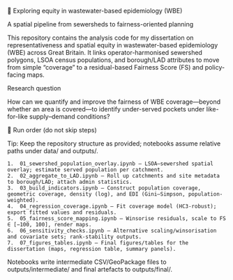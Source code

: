 📘 Exploring equity in wastewater-based epidemiology (WBE)

A spatial pipeline from sewersheds to fairness-oriented planning

This repository contains the analysis code for my dissertation on representativeness and spatial equity in wastewater-based epidemiology (WBE) across Great Britain. It links operator-harmonised sewershed polygons, LSOA census populations, and borough/LAD attributes to move from simple “coverage” to a residual-based Fairness Score (FS) and policy-facing maps.

Research question

How can we quantify and improve the fairness of WBE coverage—beyond whether an area is covered—to identify under-served pockets under like-for-like supply–demand conditions?


🔁 Run order (do not skip steps)

Tip: Keep the repository structure as provided; notebooks assume relative paths under data/ and outputs/.

	1.	01_sewershed_population_overlay.ipynb – LSOA–sewershed spatial overlay; estimate served population per catchment.
	2.	02_aggregate_to_LAD.ipynb – Roll up catchments and site metadata to borough/LAD; attach admin statistics.
	3.	03_build_indicators.ipynb – Construct population coverage, geometric coverage, density (log), and EDI (Gini–Simpson, population-weighted).
	4.	04_regression_coverage.ipynb – Fit coverage model (HC3-robust); export fitted values and residuals.
	5.	05_fairness_score_mapping.ipynb – Winsorise residuals, scale to FS ∈ [−100, 100], render maps.
	6.	06_sensitivity_checks.ipynb – Alternative scaling/winsorisation and covariate sets; rank-stability outputs.
	7.	07_figures_tables.ipynb – Final figures/tables for the dissertation (maps, regression table, summary panels).

Notebooks write intermediate CSV/GeoPackage files to outputs/intermediate/ and final artefacts to outputs/final/.
